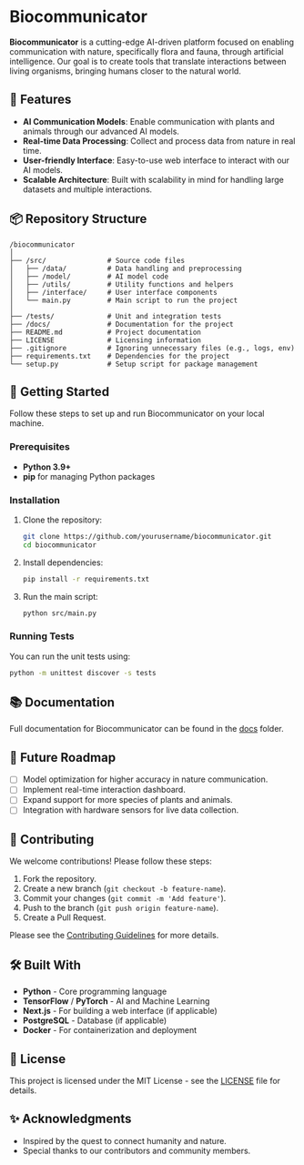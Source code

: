 # Biocommunicator

**Biocommunicator** is a cutting-edge AI-driven platform focused on enabling communication with nature, specifically flora and fauna, through artificial intelligence. Our goal is to create tools that translate interactions between living organisms, bringing humans closer to the natural world.

## 🚀 Features

- **AI Communication Models**: Enable communication with plants and animals through our advanced AI models.
- **Real-time Data Processing**: Collect and process data from nature in real time.
- **User-friendly Interface**: Easy-to-use web interface to interact with our AI models.
- **Scalable Architecture**: Built with scalability in mind for handling large datasets and multiple interactions.
  
## 📦 Repository Structure

```
/biocommunicator
│
├── /src/               # Source code files
│   ├── /data/          # Data handling and preprocessing
│   ├── /model/         # AI model code
│   ├── /utils/         # Utility functions and helpers
│   ├── /interface/     # User interface components
│   └── main.py         # Main script to run the project
│
├── /tests/             # Unit and integration tests
├── /docs/              # Documentation for the project
├── README.md           # Project documentation
├── LICENSE             # Licensing information
├── .gitignore          # Ignoring unnecessary files (e.g., logs, env)
├── requirements.txt    # Dependencies for the project
└── setup.py            # Setup script for package management
```

## 📖 Getting Started

Follow these steps to set up and run Biocommunicator on your local machine.

### Prerequisites

- **Python 3.9+**
- **pip** for managing Python packages

### Installation

1. Clone the repository:

    ```bash
    git clone https://github.com/yourusername/biocommunicator.git
    cd biocommunicator
    ```

2. Install dependencies:

    ```bash
    pip install -r requirements.txt
    ```

3. Run the main script:

    ```bash
    python src/main.py
    ```

### Running Tests

You can run the unit tests using:

```bash
python -m unittest discover -s tests
```

## 📚 Documentation

Full documentation for Biocommunicator can be found in the [docs](./docs) folder.

## 🌱 Future Roadmap

- [ ] Model optimization for higher accuracy in nature communication.
- [ ] Implement real-time interaction dashboard.
- [ ] Expand support for more species of plants and animals.
- [ ] Integration with hardware sensors for live data collection.

## 🤝 Contributing

We welcome contributions! Please follow these steps:

1. Fork the repository.
2. Create a new branch (`git checkout -b feature-name`).
3. Commit your changes (`git commit -m 'Add feature'`).
4. Push to the branch (`git push origin feature-name`).
5. Create a Pull Request.

Please see the [Contributing Guidelines](./CONTRIBUTING.md) for more details.

## 🛠️ Built With

- **Python** - Core programming language
- **TensorFlow** / **PyTorch** - AI and Machine Learning
- **Next.js** - For building a web interface (if applicable)
- **PostgreSQL** - Database (if applicable)
- **Docker** - For containerization and deployment

## 📄 License

This project is licensed under the MIT License - see the [LICENSE](./LICENSE) file for details.

## ✨ Acknowledgments

- Inspired by the quest to connect humanity and nature.
- Special thanks to our contributors and community members.
